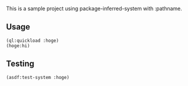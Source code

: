 This is a sample project using package-inferred-system with :pathname.

## Usage

```
(ql:quickload :hoge)
(hoge:hi)
```

## Testing

```
(asdf:test-system :hoge)
```
